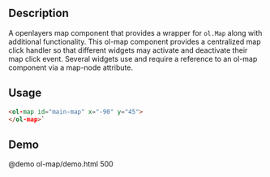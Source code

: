 <!--

@module {can.Component} ol-map <ol-map />
@parent geocola.components

-->

## Description

A openlayers map component that provides a wrapper for `ol.Map` along with additional functionality. This ol-map component provides a centralized map click handler so that different widgets may activate and deactivate their map click event. Several widgets use and require a reference to an ol-map component via a map-node attribute.

## Usage

```html
<ol-map id="main-map" x="-90" y="45">
</ol-map>`
```


## Demo

@demo ol-map/demo.html 500
